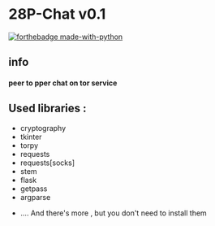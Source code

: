 # 28P-Chat  v0.1
[![forthebadge made-with-python](http://ForTheBadge.com/images/badges/made-with-python.svg)](https://www.python.org/)


## info
####  peer to pper chat on tor service
[Learn about the Tor service]: https://2019.www.torproject.org/about/overview.html.en

## Used libraries :
+ cryptography
+ tkinter
+ torpy
+ requests
+ requests[socks]
+ stem
+ flask
+ getpass
+ argparse
- .... And there's more , but you don't need to install them
